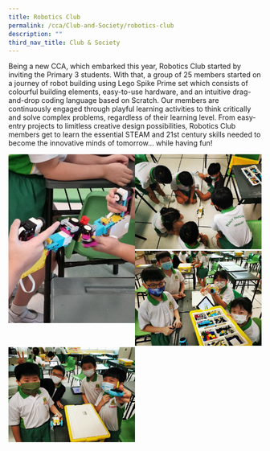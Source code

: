 ```yaml
---
title: Robotics Club
permalink: /cca/Club-and-Society/robotics-club
description: ""
third_nav_title: Club & Society
---
```

Being a new CCA, which embarked this year, Robotics Club started by inviting the Primary 3 students. With that, a group of 25 members started on a journey of robot building using Lego Spike Prime set which consists of colourful building elements, easy-to-use hardware, and an intuitive drag-and-drop coding language based on Scratch. Our members are continuously engaged through playful learning activities to think critically and solve complex problems, regardless of their learning level. From easy-entry projects to limitless creative design possibilities, Robotics Club members get to learn the essential STEAM and 21st century skills needed to become the innovative minds of tomorrow... while having fun!

<img src="/images/1%20(1).jpg" 
     style="width:50%;float:left">
<img src="/images/2%20(2).jpg" 
     style="width:50%">
		 <img src="/images/3%20(1).jpg" 
     style="width:50%">
<img src="/images/4%20(1).jpg" 
     style="width:50%;float:left">
		 